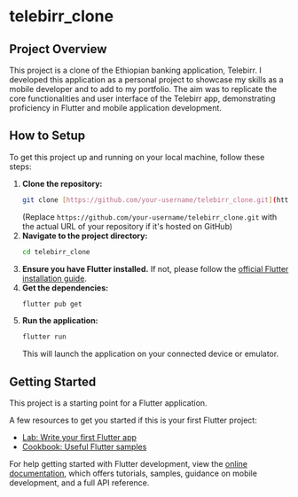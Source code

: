 # telebirr_clone

## Project Overview

This project is a clone of the Ethiopian banking application, Telebirr. I developed this application as a personal project to showcase my skills as a mobile developer and to add to my portfolio. The aim was to replicate the core functionalities and user interface of the Telebirr app, demonstrating proficiency in Flutter and mobile application development.

## How to Setup

To get this project up and running on your local machine, follow these steps:

1.  **Clone the repository:**
    ```bash
    git clone [https://github.com/your-username/telebirr_clone.git](https://github.com/your-username/telebirr_clone.git)
    ```
    (Replace `https://github.com/your-username/telebirr_clone.git` with the actual URL of your repository if it's hosted on GitHub)
2.  **Navigate to the project directory:**
    ```bash
    cd telebirr_clone
    ```
3.  **Ensure you have Flutter installed.** If not, please follow the [official Flutter installation guide](https://docs.flutter.dev/get-started/install).
4.  **Get the dependencies:**
    ```bash
    flutter pub get
    ```
5.  **Run the application:**
    ```bash
    flutter run
    ```
    This will launch the application on your connected device or emulator.

## Getting Started

This project is a starting point for a Flutter application.

A few resources to get you started if this is your first Flutter project:

- [Lab: Write your first Flutter app](https://docs.flutter.dev/get-started/codelab)
- [Cookbook: Useful Flutter samples](https://docs.flutter.dev/cookbook)

For help getting started with Flutter development, view the
[online documentation](https://docs.flutter.dev/), which offers tutorials,
samples, guidance on mobile development, and a full API reference.
